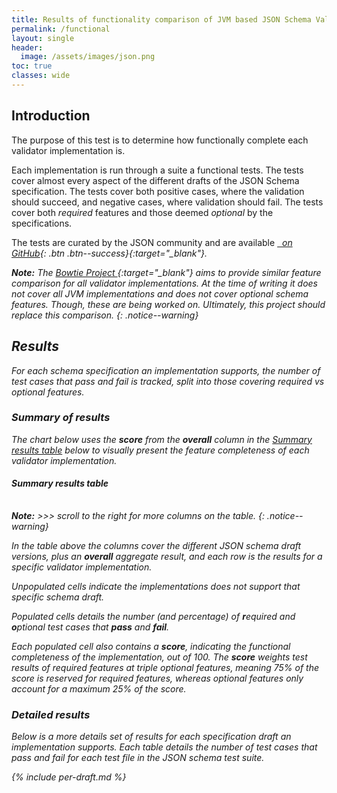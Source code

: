 ```yaml
---
title: Results of functionality comparison of JVM based JSON Schema Validation Implementations
permalink: /functional
layout: single
header:
  image: /assets/images/json.png
toc: true
classes: wide
---
```


## Introduction

The purpose of this test is to determine how functionally complete each validator implementation is.

Each implementation is run through a suite a functional tests.
The tests cover almost every aspect of the different drafts of the JSON Schema specification.
The tests cover both positive cases, where the validation should succeed, and negative cases, where validation should fail.
The tests cover both _required_ features and those deemed _optional_ by the specifications.

The tests are curated by the JSON community and are available [<i class="fab fa-fw fa-github"/>&nbsp; on GitHub][JSON-Schema-Test-Suite]{: .btn .btn--success}{:target="_blank"}.

**Note:**
The [Bowtie Project <i class="fas fa-external-link-alt"></i>][Bowtie]{:target="_blank"} aims to provide similar feature 
comparison for _all_ validator implementations.
At the time of writing it does not cover all JVM implementations and does not cover optional schema features.
Though, these are being worked on.  Ultimately, this project should replace this comparison.
{: .notice--warning}

## Results

For each schema specification an implementation supports, the number of test cases that pass and fail is tracked, 
split into those covering _required_ vs _optional_ features.

### Summary of results

The chart below uses the **score** from the **overall** column in the [Summary results table](#summary-of-results) below to visually 
present the feature completeness of each validator implementation.

<div>
  <canvas id="summaryChart"></canvas>
</div>

#### Summary results table

<div>
 <table id="summaryTable"></table>
</div>

**Note:** &gt;&gt;&gt; scroll to the right for more columns on the table.
{: .notice--warning}

In the table above the columns cover the different JSON schema draft versions, plus an **overall** aggregate result, 
and each row is the results for a specific validator implementation.

Unpopulated cells indicate the implementations does not support that specific schema draft.

Populated cells details the number (and percentage) of **r**equired and **o**ptional test cases that **pass** and **fail**.

Each populated cell also contains a **score**, indicating the functional completeness of the implementation, out of 100.
The **score** weights test results of _required_ features at triple _optional_ features, meaning 75% of the score is reserved for _required_ features,
whereas _optional_ features only account for a maximum 25% of the score.

### Detailed results

Below is a more details set of results for each specification draft an implementation supports.
Each table details the number of test cases that pass and fail for each test file in the JSON schema test suite.

{% include per-draft.md %}

[//]: # (Chart scripts: https://www.chartjs.org/docs/latest/)
<script src="https://cdn.jsdelivr.net/npm/chart.js"></script>

[//]: # (Table scripts: https://github.com/fiduswriter/Simple-DataTables)
<link href="https://cdn.jsdelivr.net/npm/simple-datatables@7.3.0/dist/style.css" rel="stylesheet" type="text/css">
<script src="https://cdn.jsdelivr.net/npm/simple-datatables@7.3.0" type="text/javascript"></script>

<script>
    const implData = {% include implementations.json %};

    const summaryData = {% include functional-summary.json %};
    
    let filteredRows = summaryData.rows.filter(row => row[0] !== "Jackson");

    function createRow(row){
      function formatResult(result){
        if (result.score === 0.0) {
          return "";
        }

        return  "Score: " + result.score
           + "<br>pass:"
           + "<br>r: " + result.requiredPass + "(" + result.requiredPassPct + "%)"
           + "<br>o: " + result.optionalPass + "(" + result.optionalPassPct + "%)"
           + "<br>fail:"
           + "<br>r: " + result.requiredFail + "(" + result.requiredFailPct + "%)"
           + "<br>o: " + result.optionalFail + "(" + result.optionalFailPct + "%)"
           ;
      }
      let cells = row.slice(1).map(result => formatResult(result));
      cells.unshift(row[0]);
      return cells;
    } 

    new simpleDatatables.DataTable("#summaryTable", {
        paging: false,
        searchable: false,
        data: {
            "headings": summaryData.headings.map(h => h + '\u00A0'.repeat(Math.max(0, 25 - h.length))),
            "data": filteredRows.map(row => createRow(row))
        }
    });

    new Chart(document.getElementById('summaryChart'), 
        {
          type: 'bar',
          data: {
          labels: filteredRows.map(row => row[0]),
          datasets: [{
             data: filteredRows.map(row => row[1].score),
             borderColor: filteredRows.map(row => implData.find(impl => impl.shortName === row[0]).color),
             backgroundColor: filteredRows.map(row => implData.find(impl => impl.shortName === row[0]).color.replace('rgb', 'rgba').replace(')', ',0.2)')),
             borderWidth: 1
           }]
          },
          options: {
            plugins: {
                title: {
                    display: true,
                    text: 'Overall functional score (higher is better)'
                },
                legend: {
                    display: false
                }
            },
            scales: {
              y: {
                beginAtZero: false,
                suggestedMin: 80,
                suggestedMax: 100
              }
            }
          },
        });
</script>

[JSON-Schema-Test-Suite]: https://github.com/json-schema-org/JSON-Schema-Test-Suite
[Bowtie]: https://github.com/bowtie-json-schema/bowtie

